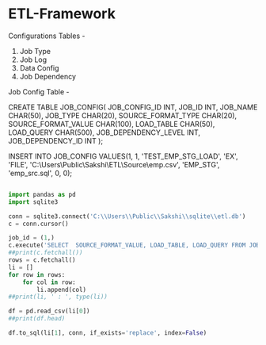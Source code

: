 # ETL-Framework

Configurations Tables -

1. Job Type
2. Job Log
3. Data Config
4. Job Dependency


Job Config Table - 

CREATE TABLE JOB_CONFIG(
JOB_CONFIG_ID    	INT,
JOB_ID           	INT,
JOB_NAME         	CHAR(50),
JOB_TYPE         	CHAR(20),
SOURCE_FORMAT_TYPE      CHAR(20),
SOURCE_FORMAT_VALUE	CHAR(100),
LOAD_TABLE       	CHAR(50),
LOAD_QUERY       	CHAR(500),
JOB_DEPENDENCY_LEVEL   	INT,
JOB_DEPENDENCY_ID      	INT
);

INSERT INTO JOB_CONFIG VALUES(1, 1, 'TEST_EMP_STG_LOAD', 'EX', 'FILE', 'C:\Users\Public\Sakshi\ETL\Source\emp.csv', 'EMP_STG', 'emp_src.sql', 0, 0);

```python

import pandas as pd
import sqlite3

conn = sqlite3.connect('C:\\Users\\Public\\Sakshi\\sqlite\\etl.db')
c = conn.cursor()

job_id = (1,)
c.execute('SELECT  SOURCE_FORMAT_VALUE, LOAD_TABLE, LOAD_QUERY FROM JOB_CONFIG WHERE JOB_ID = ?', job_id)
##print(c.fetchall())
rows = c.fetchall()
li = []
for row in rows:
    for col in row:
        li.append(col)
##print(li, ' : ', type(li))

df = pd.read_csv(li[0])
##print(df.head)

df.to_sql(li[1], conn, if_exists='replace', index=False)

```
